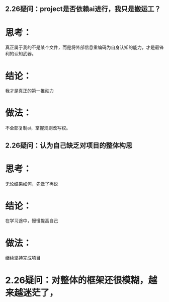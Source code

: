 ## 2.26疑问：project是否依赖ai进行，我只是搬运工？
# 思考：
真正属于我的不是某个文件，而是将外部信息重编码为自身认知的能力，才是最锋利的认知武器。
# 结论：
我才是真正的第一推动力
# 做法：
不全部复制ai，掌握规则改写权。
## 2.26疑问：认为自己缺乏对项目的整体构思
# 思考：
无论结果如何，先做了再说
# 结论：
在学习途中，慢慢提高自己
# 做法：
继续坚持完成项目
# 2.26疑问：对整体的框架还很模糊，越来越迷茫了，

